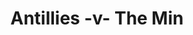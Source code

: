 ---
year: "1994"
serialNumber: "0165" 
game: "Antillies"
title: "Antillies -v- The Min"
gameLocation: "Canon's Park"
gameDate: ""
result: ""
resultType: ""
type: "game"
---